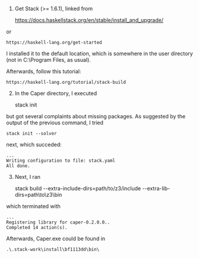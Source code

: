 1. Get Stack (>= 1.6.1), linked from

    https://docs.haskellstack.org/en/stable/install_and_upgrade/
   
  or

    https://haskell-lang.org/get-started

  I installed it to the default location, which is somewhere in the user
  directory (not in C:\Program Files, as usual).

  Afterwards, follow this tutorial:

    https://haskell-lang.org/tutorial/stack-build

2. In the Caper directory, I executed

    stack init

  but got several complaints about missing packages. As suggested by the output
  of the previous command, I tried

    stack init --solver

  next, which succeded:

    ...
    Writing configuration to file: stack.yaml
    All done.

3. Next, I ran

    stack build --extra-include-dirs=path/to/z3/include --extra-lib-dirs=path\to\z3\bin

  which terminated with

    ...
    Registering library for caper-0.2.0.0..
    Completed 14 action(s).

  Afterwards, Caper.exe could be found in

    .\.stack-work\install\bf1113dd\bin\